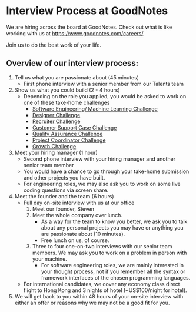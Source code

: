 # Interview Process at GoodNotes

We are hiring across the board at GoodNotes. Check out what is like working with us at https://www.goodnotes.com/careers/

Join us to do the best work of your life.

## Overview of our interview process:

1. Tell us what you are passionate about (45 minutes)
    - First phone interview with a senior member from our Talents team
2. Show us what you could build (2 - 4 hours)
    - Depending on the role you applied, you would be asked to work on one of these take-home challenges
        - [Software Engineering/ Machine Learning Challenge](software-engineering.md)
        - [Designer Challenge](design.md)
        - [Recruiter Challenge](recruiter.md)
        - [Customer Support Case Challenge](customer-support.md)
        - [Quality Assurance Challenge](quality-assurance.md)
        - [Project Coordinator Challenge](project-coordinator.md)
        - [Growth Challenge](growth.md)
3. Meet your hiring manager (1 hour)
    - Second phone interview with your hiring manager and another senior team member
    - You would have a chance to go through your take-home submission and other projects you have built.
    - For engineering roles, we may also ask you to work on some live coding questions via screen share.
4. Meet the founder and the team (6 hours)
    - Full day on-site interview with us at our office
        1. Meet our founder, Steven
        2. Meet the whole company over lunch.
            - As a way for the team to know you better, we ask you to talk about any personal projects you may have or anything you are passionate about (10 minutes).
            - Free lunch on us, of course.
        3. Three to four one-on-two interviews with our senior team members. We may ask you to work on a problem in person with your machine.
            - For software engineering roles, we are mainly interested in your thought process, not if you remember all the syntax or framework interfaces of the chosen programming languages.
    - For international candidates, we cover any economy class direct flight to Hong Kong and 3 nights of hotel (~US$100/night for hotel).
4. We will get back to you within 48 hours of your on-site interview with either an offer or reasons why we may not be a good fit for you.
